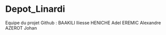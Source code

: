 # Depot_Linardi

Equipe du projet Github : BAAKILI Iliesse
                          HENICHE Adel
                          EREMIC Alexandre
                          AZEROT Johan
